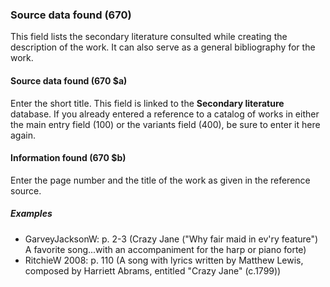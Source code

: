 ### Source data found (670)

This field lists the secondary literature consulted while creating the description of the work. It can also serve as a general bibliography for the work.

#### Source data found (670 $a)

Enter the short title. This field is linked to the **Secondary literature** database. If you already entered a reference to a catalog of works in either the main entry field (100) or the variants field (400), be sure to enter it here again.

#### Information found (670 $b)

Enter the page number and the title of the work as given in the reference source.

##### Examples

- GarveyJacksonW: p. 2-3 (Crazy Jane ("Why fair maid in ev'ry feature") A favorite song...with an accompaniment for the
  harp or piano forte)
- RitchieW 2008: p. 110 (A song with lyrics written by Matthew Lewis, composed by Harriett Abrams, entitled "Crazy
  Jane" (c.1799))

